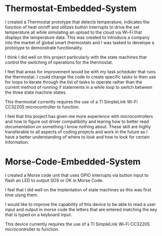 # Thermostat-Embedded-System
I created a Thermostat prototype that detects temperature, indicates the function of heat on/off and utilizes button interrupts to drive the set temperature all while simulating an upload to the cloud via Wi-Fi that displays the temperature data. This was created to introduce a company into the market of global smart thermostats and I was tasked to develope a prototype to demonstrate functionality.

I think I did well on this project particularly with the state machines that control the switching of operations for the thermostat.

I feel that areas for improvement would be with my task scheduler that runs the thermostat. I could change the code to create specific tasks to then use for loops to iterate through the list of tasks to operate rather than the current method of running if statements in a while loop to switch between the three state machine states.

This thermostat currently requires the use of a TI SimpleLink Wi-Fi CC3220S microcontroller to function.

I feel that this project has given me more experience with microcontrollers and how to figure out driver compatibility and learing how to better read documentation on something I know nothing about. These skill are highly transferable to all aspects of coding projects and work in the future as I have a better understanding of where to look and how to look for certain information.

# Morse-Code-Embedded-System
I created a Morse code unit that uses GPIO interrupts via button input to flash an LED to output SOS or OK in Morse Code. 

I feel that I did well on the implentation of state machines as this was first time uisng them.

I would like to improve the capability of this device to be able to read a user input and output in morse code the letters that are entered matching the key that is typed on a keyboard input.

This device currently requires the use of a TI SimpleLink Wi-Fi CC3220S microcontroller to function.
